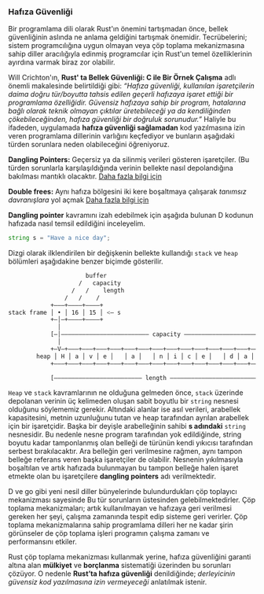 ### Hafıza Güvenliği
Bir programlama dili olarak Rust'ın önemini tartışmadan önce, bellek güvenliğinin aslında ne anlama geldiğini tartışmak önemidir. Tecrübelerini; sistem programcılığına uygun olmayan veya çöp toplama mekanizmasına sahip diller aracılığıyla edinmiş programcılar için Rust'un temel özelliklerinin ayırdına varmak biraz zor olabilir.

Will Crichton'ın, **Rust' ta Bellek Güvenliği: C ile Bir Örnek Çalışma​** adlı önemli makalesinde belirtildiği gibi: *“Hafıza güvenliği, kullanılan işaretçilerin daima doğru tür/boyutta tahsis edilen geçerli hafızaya işaret ettiği bir programlama özelliğidir. Güvensiz hafızaya sahip bir program, hatalarına bağlı olarak teknik olmayan çıktılar üretebileceği ya da kendiliğinden çökebileceğinden, hafıza
güvenliği bir doğruluk sorunudur.”* 
Haliyle bu ifadeden, uygulamada **hafıza güvenliği sağlamadan** kod yazılmasına izin veren programlama dillerinin varlığını keçfediyor ve bunların aşağıdaki türden sorunlara neden olabileceğini öğreniyoruz.

**Dangling Pointers:​** Geçersiz ya da silinmiş verileri gösteren işaretçiler. (Bu türden sorunlarla karşılaşıldığında verinin bellekte nasıl depolandığına bakılması mantıklı olacaktır. [Daha fazla bilgi için](https://stackoverflow.com/questions/17997228/what-is-a-dangling-pointer)

**Double frees:** Aynı hafıza bölgesini iki kere boşaltmaya çalışarak *tanımsız davranışlara* yol açmak [Daha fazla bilgi için​](https://stackoverflow.com/questions/21057393/what-does-double-free-mean)

**Dangling pointer** kavramını izah edebilmek için aşağıda bulunan D kodunun hafızada nasıl temsil edildiğini inceleyelim.

```d
string s = "Have a nice day";
```

Dizgi olarak ilklendirilen bir değişkenin bellekte kullandığı `stack` ve `heap` bölümleri aşağıdakine benzer biçimde gösterilir.

```bash
                      buffer
                    /   capacity
                  /   /    length
                /   /    /
            +–––+––––+––––+
stack frame │ • │ 16 │ 15 │ <– s
            +–│–+––––+––––+
              │
            [–│––––––––––––––––––––––––– capacity ––––––––––––––––––––––––––]
              │
            +–V–+–––+–––+–––+–––+–––+–––+–––+–––+–––+–––+–––+–––+–––+–––+–––+
        heap │ H │ a │ v │ e │   │ a │   │ n │ i │ c │ e │   │ d │ a │ y │   │
            +–––+–––+–––+–––+–––+–––+–––+–––+–––+–––+–––+–––+–––+–––+–––+–––+

            [––––––––––––––––––––––––– length ––––––––––––––––––––––––––]
```

`Heap` ve `stack` kavramlarının ne olduğuna gelmeden önce, `stack` üzerinde depolanan verinin üç kelimeden oluşan sabit boyutlu bir `string` nesnesi olduğunu söylememiz gerekir. Altındaki alanlar ise asıl verileri, arabellek kapasitesini, metnin uzunluğunu tutan ve heap tarafından ayrılan arabellek için bir işaretçidir. Başka bir deyişle arabelleğinin sahibi **s adındaki** `string` nesnesidir. Bu nedenle nesne program tarafından yok edildiğinde, string boyutu kadar tamponlanmış olan belleği de türünün kendi yıkıcısı tarafından serbest bırakılacaktır. Ara belleğin geri verilmesine rağmen, aynı tampon belleğe referans veren başka işaretçiler de olabilir. Nesnenin yıkılmasıyla boşaltılan ve artık hafızada bulunmayan bu tampon belleğe halen işaret etmekte olan bu işaretçilere **dangling pointers**  adı verilmektedir.

D ve go gibi yeni nesil diller bünyelerinde bulundurdukları çöp toplayıcı mekanizması sayesinde Bu tür sorunların üstesinden gelebilmektedirler. Çöp toplama mekanizmaları; artık kullanılmayan ve hafızaya geri verilmesi gereken her şeyi, çalışma zamanında tespit edip sisteme geri verirler. Çöp toplama mekanizmalarına sahip programlama dilleri her ne kadar şirin görünseler de çöp toplama işleri programın çalışma zamanı ve performansını etkiler.

Rust çöp toplama mekanizması kullanmak yerine, hafıza güvenliğini garanti altına alan **mülkiyet** ve **borçlanma** sistematiği üzerinden bu sorunları çözüyor. O nedenle **Rust’ta hafıza güvenliği** denildiğinde; *derleyicinin güvensiz kod yazılmasına izin vermeyeceği* anlatılmak istenir.

